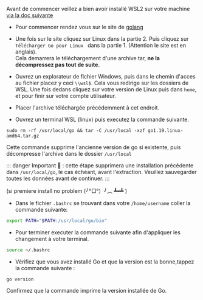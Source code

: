 Avant de commencer veillez a bien avoir installé WSL2 sur votre machine [via la doc suivante](https://github.com/Lyon-Ynov-Campus/Docs/blob/main/WSL2.md)

* Pour commencer rendez vous sur le site de [golang](https://golang.org/doc/install)

* Une fois sur le site cliquez sur Linux dans la partie 2. Puis cliquez sur `Télécharger Go pour Linux ` dans la partie 1. (Attention le site est en anglais).<br>
Cela demarrera le téléchargement d'une archive tar, **ne la décompressez pas tout de suite.**

* Ouvrez un explorateur de fichier Windows, puis dans le chemin d'acces au fichier placez y ceci ```\\wsl$```.
Cela vous redirige sur les dossiers de WSL.
Une fois dedans cliquez sur votre version de Linux puis dans `home`, et pour finir sur votre compte utilisateur.

* Placer l'archive téléchargée précédemment à cet endroit.

* Ouvrez un terminal WSL (linux) puis executez la commande suivante. 
```
sudo rm -rf /usr/local/go && tar -C /usr/local -xzf go1.19.linux-amd64.tar.gz
```
Cette commande supprime l'ancienne version de go si existente, puis décompresse l'archive dans le dossier `/usr/local`

::: danger
Important 🚩 : cette étape supprimera une installation précédente dans ```/usr/local/go```, le cas échéant, avant l'extraction. Veuillez sauvegarder toutes les données avant de continuer.
:::

(si premiere install no problem (╯°□°）╯︵ ┻━┻ )

* Dans le fichier `.bashrc` se trouvant dans votre `/home/username` coller la commande suivante: 
``` bash
export PATH="$PATH:/usr/local/go/bin"
```

* Pour terminer executer la commande suivante afin d'appliquer les changement à votre terminal.
``` bash
source ~/.bashrc
```

* Vérifiez que vous avez installé Go et que la version est la bonne,tappez la commande suivante :
```
go version
```
Confirmez que la commande imprime la version installée de Go.
